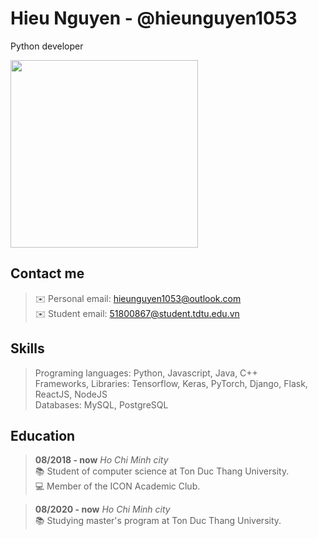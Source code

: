 Hieu Nguyen - @hieunguyen1053
=============================
Python developer

<img width="300" width="300" src="https://scontent-hkg4-1.xx.fbcdn.net/v/t1.6435-9/117340848_2623161844603080_2496004396830420397_n.jpg?_nc_cat=107&ccb=1-3&_nc_sid=174925&_nc_ohc=ed81v5PrSwQAX8P2-ED&_nc_ht=scontent-hkg4-1.xx&oh=ad94a82930647e89fd9ef093392ae4f3&oe=608BBD16">

Contact me
-----------
> ✉️ Personal email: [hieunguyen1053@outlook.com](mailto:hieunguyen1053@outlook.com) \
> ✉️ Student email: [51800867@student.tdtu.edu.vn](mailto:51800867@student.tdtu.edu.vn)

Skills
------
> Programing languages: Python, Javascript, Java, C++ \
> Frameworks, Libraries: Tensorflow, Keras, PyTorch, Django, Flask, ReactJS, NodeJS \
> Databases: MySQL, PostgreSQL

Education
---------
> **08/2018 - now** _Ho Chi Minh city_ \
> 📚 Student of computer science at Ton Duc Thang University. \
> 💻 Member of the ICON Academic Club.

> **08/2020 - now** _Ho Chi Minh city_ \
> 📚 Studying master's program at Ton Duc Thang University.
